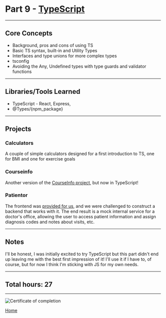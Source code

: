 # Part 9 - [TypeScript](https://fullstackopen.com/en/part9/)

---

## Core Concepts

- Background, pros and cons of using TS
- Basic TS syntax, built-in and Utility Types
- Interfaces and type unions for more complex types
- tsconfig
- Avoiding the Any, Undefined types with type guards and validator functions

---

## Libraries/Tools Learned

- TypeScript - React, Express,
- @Types/{npm_package}

---

## Projects

### Calculators

A couple of simple calculators designed for a first introduction to TS, one for BMI and one for exercise goals

### Courseinfo

Another version of the [CourseInfo project](https://github.com/jcmsmith/Full-Stack-open/tree/main/part1/courseinfo), but now in TypeScript!

### Patientor

The frontend was [provided for us](https://github.com/fullstack-hy2020/patientor), and we were challenged to construct a backend that works with it. The end result is a mock internal service for a doctor's office, allowing the user to access patient information and assign diagnosis codes and notes about visits, etc.

---

## Notes

I'll be honest, I was initially excited to try TypeScript but this part didn't end up leaving me with the best first impression of it! I'll use it if I have to, of course, but for now I think I'm sticking with JS for my own needs.

---

## Total hours: 27

---

![Certificate of completion](https://imgur.com/o0DdTWg.png)

[Home](https://github.com/jcmsmith/Full-Stack-open)
